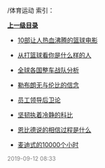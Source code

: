 /体育运动 索引：


**[上一级目录](/index.md)**

- [10部让人热血沸腾的篮球电影](/体育运动/10部让人热血沸腾的篮球电影.md)

- [从打篮球看你是什么样的人](/体育运动/从打篮球看你是什么样的人.md)

- [全球各国整车战队分析](/体育运动/全球各国整车战队分析.md)

- [勒布朗无与伦比的信念](/体育运动/勒布朗无与伦比的信念.md)

- [员工领导后卫论](/体育运动/员工领导后卫论.md)

- [坚韧执着冷静的科比](/体育运动/坚韧执着冷静的科比.md)

- [恩比德说的相信过程是什么](/体育运动/恩比德说的相信过程是什么.md)

- [麦迪式的10000个小时](/体育运动/麦迪式的10000个小时.md)


<font size=2 color='grey'> 2019-09-12 08:33 </font>